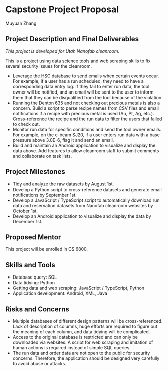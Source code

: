 # Capstone Project Proposal

Muyuan Zhang

## Project Description and Final Deliverables

*This project is developed for Utah Nanofab cleanroom.*

This is a project using data science tools and web scraping skills to fix several security issues for the cleanroom.

* Leverage the HSC database to send emails when certain events occur. For example, if a user has a run scheduled, they need to have a corresponding data entry log. If they fail to enter run data, the tool owner will be notified, and an email will be sent to the user to inform them that they can be disqualified from the tool because of the violation.
* Running the Denton 635 and not checking out precious metals is also a concern. Build a script to parse recipe names from CSV files and email notifications if a recipe with precious metal is used (Au, Pt, Ag, etc.). Cross-reference the recipe and the run data to filter the users that failed to check out.
* Monitor run data for specific conditions and send the tool owner emails. For example, on the e-beam SJ20, if a user enters run data with a base pressure above 3.0E-6, flag it and send an email.
* Build and maintain an Android application to visualize and display the data above. Add features to allow cleanroom staff to submit comments and collaborate on task lists.

## Project Milestones

* Tidy and analyze the raw datasets by August 1st.
* Develop a Python script to cross-reference datasets and generate email notifications by September 1st.
* Develop a JavaScript / TypeScript script to automatically download run data and reservation datasets from Nanofab cleanroom websites by October 1st.
* Develop an Android application to visualize and display the data by December 1st.

## Proposed Mentor

This project will be enrolled in CS 6800.

## Skills and Tools

* Database query: SQL
* Data tidying: Python
* Getting data and web scraping: JavaScript / TypeScript, Python
* Application development: Android, XML, Java

## Risks and Concerns

* Multiple databases of different design patterns will be cross-referenced. Lack of description of columns, huge efforts are required to figure out the meaning of each column, and data tidying will be complicated.
* Access to the original database is restricted and can only be downloaded via websites. A script for web scraping and imitation of human actions is required instead of simple SQL queries.
* The run data and order data are not open to the public for security concerns. Therefore, the application should be designed very carefully to avoid abuse or attacks.